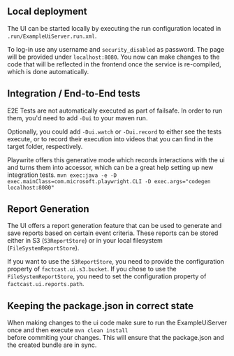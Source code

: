 ## Local deployment

The UI can be started locally by executing the run configuration located in `.run/ExampleUiServer.run.xml`.

To log-in use any username and `security_disabled` as password. The page will be provided under `localhost:8080`.
You now can make changes to the code that will be reflected in the frontend once the service is re-compiled, which
is done automatically.

## Integration / End-to-End tests

E2E Tests are not automatically executed as part of failsafe. In order to run them, you'd need to add
`-Dui` to your maven run.

Optionally, you could add `-Dui.watch` or `-Dui.record` to either see the tests execute, or to record their execution
into videos that you can find in the target folder, respectively.

Playwrite offers this generative mode which records interactions with the ui and turns them into accessor, which can be
a great help setting up new integration tests.
`mvn exec:java -e -D exec.mainClass=com.microsoft.playwright.CLI -D exec.args="codegen localhost:8080"`                                  

## Report Generation

The UI offers a report generation feature that can be used to generate and save reports based on certain event criteria.
These reports can be stored either in S3 (`S3ReportStore`) or in your local filesystem (`FileSystemReportStore`).

If you want to use the `S3ReportStore`, you need to provide the configuration property of `factcast.ui.s3.bucket`.
If you chose to use the `FileSystemReportStore`, you need to set the configuration property of `factcast.ui.reports.path`.

## Keeping the package.json in correct state

When making changes to the ui code make sure to run the ExampleUiServer once and then execute `mvn clean install`  
before commiting your changes. This will ensure that the package.json and the created bundle are in sync.